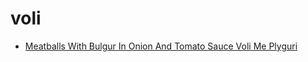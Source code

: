 # voli

 * [Meatballs With Bulgur In Onion And Tomato Sauce Voli Me Plyguri](../index/m/meatballs-with-bulgur-in-onion-and-tomato-sauce-voli-me-plyguri-104451.json)
